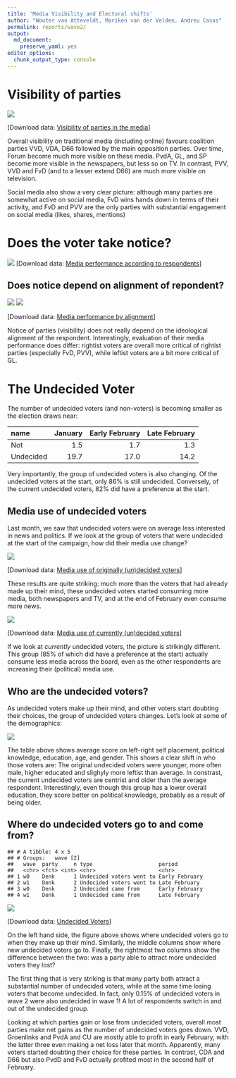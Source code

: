 ```yaml
---
title: 'Media Visibility and Electoral shifts'
author: "Wouter van Atteveldt, Mariken van der Velden, Andreu Casas"
permalink: reports/wave2/
output: 
  md_document:
    preserve_yaml: yes
editor_options: 
  chunk_output_type: console
---
```


Visibility of parties
=====================

![](visibility-newspapers-1.png)

\[Download data: [Visibility of parties in the
media](Visibility_of_parties_in_the_media.csv)\]

Overall visibility on traditional media (including online) favours
coalition parties VVD, VDA, D66 followed by the main opposition parties.
Over time, Forum become much more visible on these media. PvdA, GL, and
SP become more visible in the newspapers, but less so on TV. In
contrast, PVV, VVD and FvD (and to a lesser extend D66) are much more
visible on television.

Social media also show a very clear picture: although many parties are
somewhat active on social media, FvD wins hands down in terms of their
activity, and FvD and PVV are the only parties with substantial
engagement on social media (likes, shares, mentions)

Does the voter take notice?
===========================

![](notice-1.png) \[Download data: [Media performance according to
respondents](Media_performance_according_to_respondents.csv)\]

Does notice depend on alignment of repondent?
---------------------------------------------

![](notice-lire-1.png) ![](notice-lire1-1.png)

\[Download data: [Media performance by
alignment](Media_performance_by_alignment.csv)\]

Notice of parties (visibility) does not really depend on the ideological
alignment of the respondent. Interestingly, evaluation of their media
performance does differ: rightist voters are overall more critical of
rightist parties (especially FvD, PVV), while leftist voters are a bit
more critical of GL.

The Undecided Voter
===================

The number of undecided voters (and non-voters) is becoming smaller as
the election draws near:

<table>
<thead>
<tr class="header">
<th style="text-align: left;">name</th>
<th style="text-align: right;">January</th>
<th style="text-align: right;">Early February</th>
<th style="text-align: right;">Late February</th>
</tr>
</thead>
<tbody>
<tr class="odd">
<td style="text-align: left;">Not</td>
<td style="text-align: right;">1.5</td>
<td style="text-align: right;">1.7</td>
<td style="text-align: right;">1.3</td>
</tr>
<tr class="even">
<td style="text-align: left;">Undecided</td>
<td style="text-align: right;">19.7</td>
<td style="text-align: right;">17.0</td>
<td style="text-align: right;">14.2</td>
</tr>
</tbody>
</table>

Very importantly, the group of undecided voters is also changing. Of the
undecided voters at the start, only 86% is still undecided. Conversely,
of the current undecided voters, 82% did have a preference at the start.

Media use of undecided voters
-----------------------------

Last month, we saw that undecided voters were on average less interested
in news and politics. If we look at the group of voters that were
undecided at the start of the campaign, how did their media use change?

![](undecided-media-1.png)

\[Download data: [Media use of originally (un)decided
voters](Media_use_of_originally_un_decided_voters.csv)\]

These results are quite striking: much more than the voters that had
already made up their mind, these undecided voters started consuming
more media, both newspapers and TV, and at the end of February even
consume more news.

![](undecided-media2-1.png)

\[Download data: [Media use of currently (un)decided
voters](Media_use_of_currently_un_decided_voters.csv)\]

If we look at *currently* undecided voters, the picture is strikingly
different. This group (85% of which did have a preference at the start)
actually consume less media across the board, even as the other
respondents are increasing their (political) media use.

Who are the undecided voters?
-----------------------------

As undecided voters make up their mind, and other voters start doubting
their choices, the group of undecided voters changes. Let’s look at some
of the demographics:

![](undecided-demo-1.png)

The table above shows average score on left-right self placement,
political knowledge, education, age, and gender. This shows a clear
shift in who those voters are: The original undecided voters were
younger, more often male, higher educated and slighyly more leftist than
average. In constrast, the current undecided voters are centrist and
older than the average respondent. Interestingly, even though this group
has a lower overall education, they score better on political knowledge,
probably as a result of being older.

Where do undecided voters go to and come from?
----------------------------------------------

    ## # A tibble: 4 x 5
    ## # Groups:   wave [2]
    ##   wave  party     n type                     period        
    ##   <chr> <fct> <int> <chr>                    <chr>         
    ## 1 w0    Denk      1 Undecided voters went to Early February
    ## 2 w1    Denk      2 Undecided voters went to Late February 
    ## 3 w0    Denk      2 Undecided came from      Early February
    ## 4 w1    Denk      1 Undecided came from      Late February

![](undecideds-1.png)

\[Download data: [Undecided Voters](Undecided_Voters.csv)\]

On the left hand side, the figure above shows where undecided voters go
to when they make up their mind. Similarly, the middle columns show
where new undecided voters go to. Finally, the rightmost two columns
show the difference between the two: was a party able to attract more
undecided voters they lost?

The first thing that is very striking is that many party both attract a
substantial number of undecided voters, while at the same time losing
voters that become undecided. In fact, only 0.15% of undecided voters in
wave 2 were also undecided in wave 1! A lot of respondents switch in and
out of the undecided group.

Looking at which parties gain or lose from undecided voters, overall
most parties make net gains as the number of undecided voters goes down.
VVD, Groenlinks and PvdA and CU are mostly able to profit in early
February, with the latter three even making a net loss later that month.
Apparently, many voters started doubting their choice for these parties.
In contrast, CDA and D66 but also PvdD and FvD actually profited most in
the second half of February.
